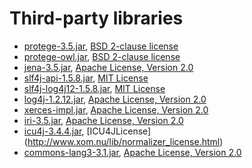 Third-party libraries
======

* [protege-3.5.jar](https://github.com/protegeproject), [BSD 2-clause license](https://github.com/protegeproject/protege/blob/master/license.txt)
* [protege-owl.jar](https://github.com/protegeproject), [BSD 2-clause license](https://github.com/protegeproject/protege/blob/master/license.txt)
* [jena-3.5.jar](https://jena.apache.org/), [Apache License, Version 2.0](http://www.apache.org/licenses/LICENSE-2.0)
* [slf4j-api-1.5.8.jar](http://www.slf4j.org/), [MIT License](https://en.wikipedia.org/wiki/MIT_License)
* [slf4j-log4j12-1.5.8.jar](http://www.slf4j.org/), [MIT License](https://en.wikipedia.org/wiki/MIT_License)
* [log4j-1.2.12.jar](http://logging.apache.org/log4j), [Apache License, Version 2.0](http://www.apache.org/licenses/LICENSE-2.0)
* [xerces-impl.jar](http://xerces.apache.org/), [Apache License, Version 2.0](http://www.apache.org/licenses/LICENSE-2.0)
* [iri-3.5.jar](http://hompage), [Apache License, Version 2.0](http://www.apache.org/licenses/LICENSE-2.0)
* [icu4j-3.4.4.jar](http://hompage), [ICU4JLicense] (http://www.xom.nu/lib/normalizer_license.html)
* [commons-lang3-3.1.jar](https://github.com/apache/commons-lang), [Apache License, Version 2.0](http://www.apache.org/licenses/LICENSE-2.0)

